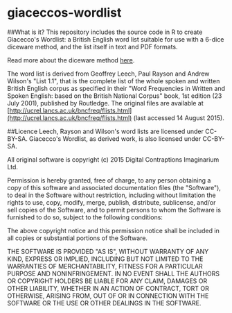 giaceccos-wordlist
==================

##What is it?
This repository includes the source code in R to create Giacecco's Wordlist: a British English word list suitable for use with a 6-dice diceware method, and the list itself in text and PDF formats.

Read more about the diceware method [here](http://boingboing.net/2015/07/31/dice.html).

The word list is derived from Geoffrey Leech, Paul Rayson and Andrew Wilson's "List 1.1", that is the complete list of the whole spoken and written British English corpus as specified in their "Word Frequencies in Written and Spoken English: based on the British National Corpus" book, 1st edition (23 July 2001), published by Routledge. The original files are available at [http://ucrel.lancs.ac.uk/bncfreq/flists.html](http://ucrel.lancs.ac.uk/bncfreq/flists.html) (last accessed 14 August 2015).

##Licence
Leech, Rayson and Wilson's word lists are licensed under CC-BY-SA. Giacecco's Wordlist, as derived work, is also licensed under CC-BY-SA.

All original software is copyright (c) 2015 Digital Contraptions Imaginarium Ltd.

Permission is hereby granted, free of charge, to any person obtaining a copy of this software and associated documentation files (the "Software"), to deal in the Software without restriction, including without limitation the rights to use, copy, modify, merge, publish, distribute, sublicense, and/or sell copies of the Software, and to permit persons to whom the Software is furnished to do so, subject to the following conditions:

The above copyright notice and this permission notice shall be included in all copies or substantial portions of the Software.

THE SOFTWARE IS PROVIDED "AS IS", WITHOUT WARRANTY OF ANY KIND, EXPRESS OR IMPLIED, INCLUDING BUT NOT LIMITED TO THE WARRANTIES OF MERCHANTABILITY, FITNESS FOR A PARTICULAR PURPOSE AND NONINFRINGEMENT. IN NO EVENT SHALL THE AUTHORS OR COPYRIGHT HOLDERS BE LIABLE FOR ANY CLAIM, DAMAGES OR OTHER LIABILITY, WHETHER IN AN ACTION OF CONTRACT, TORT OR OTHERWISE, ARISING FROM, OUT OF OR IN CONNECTION WITH THE SOFTWARE OR THE USE OR OTHER DEALINGS IN THE SOFTWARE.
